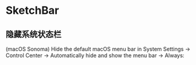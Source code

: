 # SketchBar

## 隐藏系统状态栏

(macOS Sonoma) Hide the default macOS menu bar in System Settings -> Control Center -> Automatically hide and show the menu bar -> Always:

